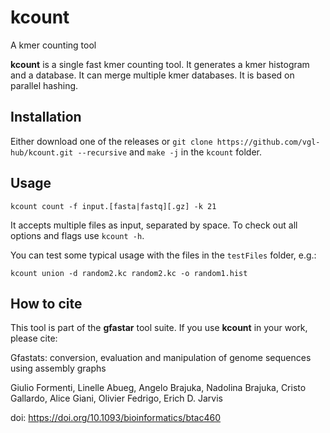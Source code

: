 # kcount

A kmer counting tool

**kcount** is a single fast kmer counting tool. It generates a kmer histogram and a database. It can merge multiple kmer databases. It is based on parallel hashing.

## Installation

Either download one of the releases or `git clone https://github.com/vgl-hub/kcount.git --recursive` and `make -j` in the `kcount` folder.

## Usage

```
kcount count -f input.[fasta|fastq][.gz] -k 21
```

It accepts multiple files as input, separated by space. To check out all options and flags use `kcount -h`.

You can test some typical usage with the files in the `testFiles` folder, e.g.:

```
kcount union -d random2.kc random2.kc -o random1.hist
```

## How to cite

This tool is part of the **gfastar** tool suite. If you use **kcount** in your work, please cite:

Gfastats: conversion, evaluation and manipulation of genome sequences using assembly graphs

Giulio Formenti, Linelle Abueg, Angelo Brajuka, Nadolina Brajuka, Cristo Gallardo, Alice Giani, Olivier Fedrigo, Erich D. Jarvis

doi: https://doi.org/10.1093/bioinformatics/btac460

